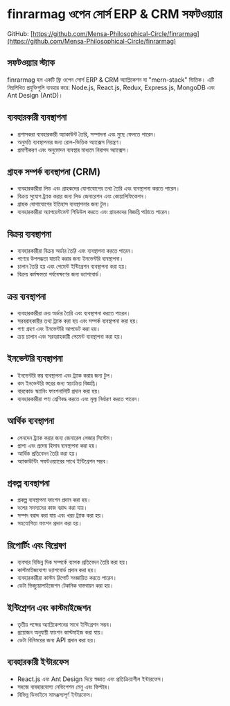 # finrarmag ওপেন সোর্স ERP & CRM সফটওয়্যার

GitHub: [https://github.com/Mensa-Philosophical-Circle/finrarmag](https://github.com/Mensa-Philosophical-Circle/finrarmag)

## সফটওয়্যার স্ট্যাক

finrarmag হল একটি ফ্রি ওপেন সোর্স ERP & CRM অ্যাপ্লিকেশন যা "mern-stack" ভিত্তিক। এটি নিম্নলিখিত প্রযুক্তিগুলি ব্যবহার করে: Node.js, React.js, Redux, Express.js, MongoDB এবং Ant Design (AntD)।

## ব্যবহারকারী ব্যবস্থাপনা

- প্রশাসকরা ব্যবহারকারী অ্যাকাউন্ট তৈরি, সম্পাদনা এবং মুছে ফেলতে পারেন।
- অনুমতি ব্যবস্থাপনার জন্য রোল-ভিত্তিক অ্যাক্সেস নিয়ন্ত্রণ।
- প্রমাণীকরণ এবং অনুমোদন ব্যবস্থার মাধ্যমে নিরাপদ অ্যাক্সেস।

## গ্রাহক সম্পর্ক ব্যবস্থাপনা (CRM)

- ব্যবহারকারীরা লিড এবং গ্রাহকদের যোগাযোগের তথ্য তৈরি এবং ব্যবস্থাপনা করতে পারেন।
- বিক্রয় সুযোগ ট্র্যাক করার জন্য লিড জেনারেশন এবং কোয়ালিফিকেশন।
- গ্রাহক যোগাযোগের ইতিহাস ব্যবস্থাপনার জন্য টুল।
- ব্যবহারকারীরা অ্যাপয়েন্টমেন্ট শিডিউল করতে এবং গ্রাহকদের বিজ্ঞপ্তি পাঠাতে পারেন।

## বিক্রয় ব্যবস্থাপনা

- ব্যবহারকারীরা বিক্রয় অর্ডার তৈরি এবং ব্যবস্থাপনা করতে পারেন।
- পণ্যের উপলব্ধতা যাচাই করার জন্য ইনভেন্টরি ব্যবস্থাপনা।
- চালান তৈরি হয় এবং পেমেন্ট ইন্টিগ্রেশন ব্যবস্থাপনা করা হয়।
- বিক্রয় কর্মক্ষমতা পর্যবেক্ষণের জন্য ড্যাশবোর্ড।

## ক্রয় ব্যবস্থাপনা

- ব্যবহারকারীরা ক্রয় অর্ডার তৈরি এবং ব্যবস্থাপনা করতে পারেন।
- সরবরাহকারীর তথ্য ট্র্যাক করা হয় এবং সম্পর্ক ব্যবস্থাপনা করা হয়।
- পণ্য গ্রহণ এবং ইনভেন্টরি আপডেট করা হয়।
- ক্রয় চালান এবং সরবরাহকারী পেমেন্ট ব্যবস্থাপনা করা হয়।

## ইনভেন্টরি ব্যবস্থাপনা

- ইনভেন্টরি স্তর ব্যবস্থাপনা এবং ট্র্যাক করার জন্য টুল।
- কম ইনভেন্টরি স্তরের জন্য স্বয়ংক্রিয় বিজ্ঞপ্তি।
- বারকোড স্ক্যানিং ফাংশনালিটি প্রদান করা হয়।
- ব্যবহারকারীরা পণ্য শ্রেণিবদ্ধ করতে এবং মূল্য নির্ধারণ করতে পারেন।

## আর্থিক ব্যবস্থাপনা

- লেনদেন ট্র্যাক করার জন্য জেনারেল লেজার সিস্টেম।
- প্রাপ্য এবং প্রদেয় হিসাব ব্যবস্থাপনা করা হয়।
- আর্থিক প্রতিবেদন তৈরি করা হয়।
- অ্যাকাউন্টিং সফটওয়্যারের সাথে ইন্টিগ্রেশন সম্ভব।

## প্রকল্প ব্যবস্থাপনা

- প্রকল্প ব্যবস্থাপনা ফাংশন প্রদান করা হয়।
- দলের সদস্যদের কাজ বরাদ্দ করা যায়।
- সম্পদ বরাদ্দ করা যায় এবং খরচ ট্র্যাক করা হয়।
- সহযোগিতা ফাংশন প্রদান করা হয়।

## রিপোর্টিং এবং বিশ্লেষণ

- ব্যবসার বিভিন্ন দিক সম্পর্কে ব্যাপক প্রতিবেদন তৈরি করা হয়।
- কাস্টমাইজযোগ্য ড্যাশবোর্ড প্রদান করা হয়।
- ব্যবহারকারীরা কাস্টম রিপোর্ট সংজ্ঞায়িত করতে পারেন।
- ডেটা ভিজ্যুয়ালাইজেশন টেকনিক বাস্তবায়ন করা হয়।

## ইন্টিগ্রেশন এবং কাস্টমাইজেশন

- তৃতীয় পক্ষের অ্যাপ্লিকেশনের সাথে ইন্টিগ্রেশন সম্ভব।
- প্রয়োজন অনুযায়ী ফাংশন কাস্টমাইজ করা যায়।
- ডেটা বিনিময়ের জন্য API প্রদান করা হয়।

## ব্যবহারকারী ইন্টারফেস

- React.js এবং Ant Design দিয়ে স্বজ্ঞাত এবং প্রতিক্রিয়াশীল ইন্টারফেস।
- সহজে ব্যবহারযোগ্য নেভিগেশন মেনু এবং ফিল্টার।
- বিভিন্ন ডিভাইসে সামঞ্জস্যপূর্ণ ইন্টারফেস।

